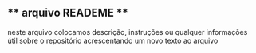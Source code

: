 ## ** arquivo READEME **
neste arquivo colocamos descrição, instruções ou qualquer informações útil sobre o repositório
acrescentando um novo texto ao arquivo 